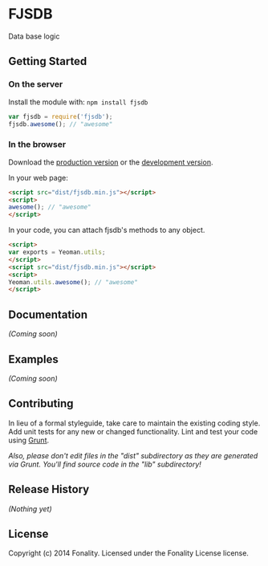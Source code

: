 # FJSDB

Data base logic

## Getting Started
### On the server
Install the module with: `npm install fjsdb`

```javascript
var fjsdb = require('fjsdb');
fjsdb.awesome(); // "awesome"
```

### In the browser
Download the [production version][min] or the [development version][max].

[min]: https://raw.github.com//fjsdb/master/dist/fjsdb.min.js
[max]: https://raw.github.com//fjsdb/master/dist/fjsdb.js

In your web page:

```html
<script src="dist/fjsdb.min.js"></script>
<script>
awesome(); // "awesome"
</script>
```

In your code, you can attach fjsdb's methods to any object.

```html
<script>
var exports = Yeoman.utils;
</script>
<script src="dist/fjsdb.min.js"></script>
<script>
Yeoman.utils.awesome(); // "awesome"
</script>
```

## Documentation
_(Coming soon)_

## Examples
_(Coming soon)_

## Contributing
In lieu of a formal styleguide, take care to maintain the existing coding style. Add unit tests for any new or changed functionality. Lint and test your code using [Grunt](http://gruntjs.com/).

_Also, please don't edit files in the "dist" subdirectory as they are generated via Grunt. You'll find source code in the "lib" subdirectory!_

## Release History
_(Nothing yet)_

## License
 
 Copyright (c) 2014 Fonality. Licensed under the Fonality License license.

